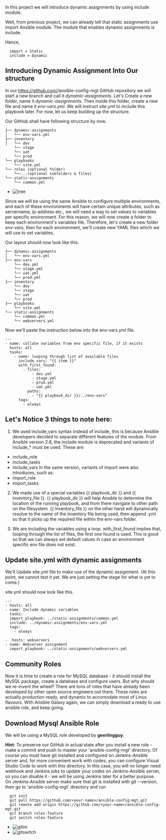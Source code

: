 In this project we will introduce dynamic assignments by using include module.

Well, from previous project, we can already tell that static assignments use import Ansible module. The module that enables dynamic assignments is include.

Hence,

      import = Static
      include = Dynamic


## Introducing Dynamic Assignment Into Our structure

In our https://github.com/<your-name>/ansible-config-mgt GitHub repository we will start a new branch and call it _dynamic-assignments_.
Let's Create a new folder, name it _dynamic-assignments_. Then inside this folder, create a new file and name it _env-vars.yml_. We will instruct site.yml to include this playbook later.
For now, let us keep building up the structure.

Our GitHub shall have following structure by now.

    ├── dynamic-assignments
    │   └── env-vars.yml
    ├── inventory
    │   └── dev
        └── stage
        └── uat
        └── prod
    └── playbooks
        └── site.yml
    └── roles (optional folder)
        └──...(optional subfolders & files)
    └── static-assignments
        └── common.yml
- ![tree](https://github.com/user-attachments/assets/d2b70e17-750a-43ef-a0fe-d7154861e131)

Since we will be using the same Ansible to configure multiple environments, and each of these environments will have certain unique attributes, such as servername, ip-address etc.,
we will need a way to set values to variables per specific environment.
For this reason, we will now create a folder to keep each environment's variables file. Therefore, let's create a new folder _env-vars_, then for each environment, 
we'll create new YAML files which we will use to set variables.

Our layout should now look like this.

    ├── dynamic-assignments
    │   └── env-vars.yml
    ├── env-vars
        └── dev.yml
        └── stage.yml
        └── uat.yml
        └── prod.yml
    ├── inventory
        └── dev
        └── stage
        └── uat
        └── prod
    ├── playbooks
        └── site.yml
    └── static-assignments
        └── common.yml
        └── webservers.yml

Now we'll paste the instruction below into the env-vars.yml file.

    ---
    - name: collate variables from env specific file, if it exists
      hosts: all
      tasks:
        - name: looping through list of available files
          include_vars: "{{ item }}"
          with_first_found:
            - files:
                - dev.yml
                - stage.yml
                - prod.yml
                - uat.yml
              paths:
                - "{{ playbook_dir }}/../env-vars"
          tags:
            - always


## Let's Notice 3 things to note here:

1. We used include_vars syntax instead of include, this is because Ansible developers decided to separate different features of the module. From Ansible version 2.8,
the include module is deprecated and variants of include_* must be used. These are:
- include_role
- include_tasks
- include_vars
 In the same version, variants of import were also introduces, such as:
- import_role
- import_tasks

2. We made use of a special variables {{ playbook_dir }} and {{ inventory_file }}. {{ playbook_dir }} will help Ansible to determine the location of the running playbook,
and from there navigate to other path on the filesystem. {{ inventory_file }} on the other hand will dynamically resolve to the name of the inventory file being used, then append .yml
so that it picks up the required file within the env-vars folder.

3. We are including the variables using a loop. with_first_found implies that, looping through the list of files, the first one found is used. This is good so that we can always set default
 values in case an environment specific env file does not exist.

## Update site.yml with dynamic assignments
We'll Update site.yml file to make use of the dynamic assignment. (At this point, we cannot test it yet. We are just setting the stage for what is yet to come.)

site.yml should now look like this.

    ---
    - hosts: all
    - name: Include dynamic variables 
      tasks:
      import_playbook: ../static-assignments/common.yml 
      include: ../dynamic-assignments/env-vars.yml
      tags:
        - always
    
    -  hosts: webservers
    - name: Webserver assignment
      import_playbook: ../static-assignments/webservers.yml

## Community Roles
Now it is time to create a role for MySQL database - it should install the MySQL package, create a database and configure users. But why should we re-invent the wheel? There are tons of roles that have already been developed by other open source engineers out there. These roles are actually production ready, and dynamic to accomodate most of Linux flavours. With Ansible Galaxy again, we can simply download a ready to use ansible role, and keep going.

## Download Mysql Ansible Role
We will be using a MySQL role developed by **geerlingguy**.

**Hint**: To preserve our GitHub in actual state after you install a new role - make a commit and push to master your 'ansible-config-mgt' directory. Of course you must have git installed and configured on Jenkins-Ansible server and, for more convenient work with codes, you can configure Visual Studio Code to work with this directory. In this case, you will no longer need webhook and Jenkins jobs to update your codes on Jenkins-Ansible server, so you can disable it - we will be using Jenkins later for a better purpose.
On Jenkins-Ansible server make sure that git is installed with git --version, then go to 'ansible-config-mgt' directory and run

      git init
      git pull https://github.com/<your-name>/ansible-config-mgt.git
      git remote add origin https://github.com/<your-name>/ansible-config-mgt.git
      git branch roles-feature
      git switch roles-feature

- ![gitini](https://github.com/user-attachments/assets/2d22136f-429b-46b0-bf69-2651675cfcff)
- ![gitswitch](https://github.com/user-attachments/assets/198cb7e2-a402-4750-8b09-8560dd0f7669)













































































































































